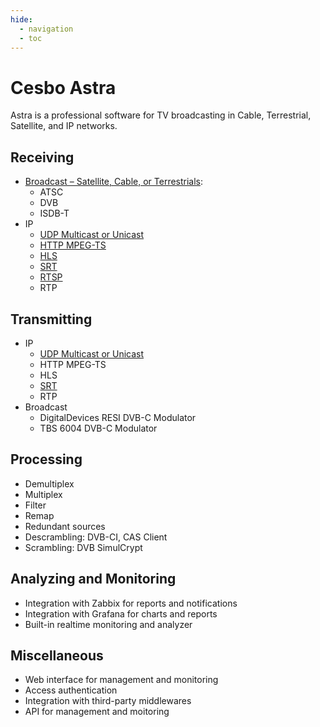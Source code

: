 ```yaml
---
hide:
  - navigation
  - toc
---
```


# Cesbo Astra

Astra is a professional software for TV broadcasting in Cable, Terrestrial, Satellite, and IP networks.

## Receiving

- [Broadcast – Satellite, Cable, or Terrestrials](input/dvb.md):
    - ATSC
    - DVB
    - ISDB-T
- IP
    - [UDP Multicast or Unicast](input/udp.md)
    - [HTTP MPEG-TS](input/http.md)
    - [HLS](input/hls.md)
    - [SRT](input/srt.md)
    - [RTSP](input/rtsp.md)
    - RTP

## Transmitting

- IP
    - [UDP Multicast or Unicast](output/broadcast/udp.md)
    - HTTP MPEG-TS
    - HLS
    - [SRT](output/srt.md)
    - RTP
- Broadcast
    - DigitalDevices RESI DVB-C Modulator
    - TBS 6004 DVB-C Modulator

## Processing

- Demultiplex
- Multiplex
- Filter
- Remap
- Redundant sources
- Descrambling: DVB-CI, CAS Client
- Scrambling: DVB SimulCrypt

## Analyzing and Monitoring

- Integration with Zabbix for reports and notifications
- Integration with Grafana for charts and reports
- Built-in realtime monitoring and analyzer

## Miscellaneous

- Web interface for management and monitoring
- Access authentication
- Integration with third-party middlewares
- API for management and moitoring
